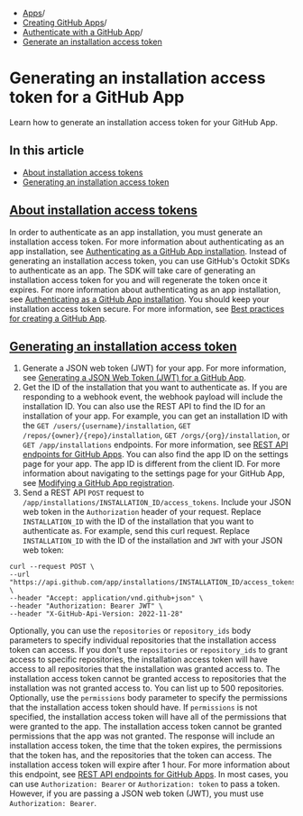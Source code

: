   * [Apps](https://docs.github.com/en/apps "Apps")/
  * [Creating GitHub Apps](https://docs.github.com/en/apps/creating-github-apps "Creating GitHub Apps")/
  * [Authenticate with a GitHub App](https://docs.github.com/en/apps/creating-github-apps/authenticating-with-a-github-app "Authenticate with a GitHub App")/
  * [Generate an installation access token](https://docs.github.com/en/apps/creating-github-apps/authenticating-with-a-github-app/generating-an-installation-access-token-for-a-github-app "Generate an installation access token")


# Generating an installation access token for a GitHub App
Learn how to generate an installation access token for your GitHub App.
## In this article
  * [About installation access tokens](https://docs.github.com/en/apps/creating-github-apps/authenticating-with-a-github-app/generating-an-installation-access-token-for-a-github-app#about-installation-access-tokens)
  * [Generating an installation access token](https://docs.github.com/en/apps/creating-github-apps/authenticating-with-a-github-app/generating-an-installation-access-token-for-a-github-app#generating-an-installation-access-token)


## [About installation access tokens](https://docs.github.com/en/apps/creating-github-apps/authenticating-with-a-github-app/generating-an-installation-access-token-for-a-github-app#about-installation-access-tokens)
In order to authenticate as an app installation, you must generate an installation access token. For more information about authenticating as an app installation, see [Authenticating as a GitHub App installation](https://docs.github.com/en/apps/creating-github-apps/authenticating-with-a-github-app/authenticating-as-a-github-app-installation).
Instead of generating an installation access token, you can use GitHub's Octokit SDKs to authenticate as an app. The SDK will take care of generating an installation access token for you and will regenerate the token once it expires. For more information about authenticating as an app installation, see [Authenticating as a GitHub App installation](https://docs.github.com/en/apps/creating-github-apps/authenticating-with-a-github-app/authenticating-as-a-github-app-installation).
You should keep your installation access token secure. For more information, see [Best practices for creating a GitHub App](https://docs.github.com/en/apps/creating-github-apps/setting-up-a-github-app/best-practices-for-creating-a-github-app).
## [Generating an installation access token](https://docs.github.com/en/apps/creating-github-apps/authenticating-with-a-github-app/generating-an-installation-access-token-for-a-github-app#generating-an-installation-access-token)
  1. Generate a JSON web token (JWT) for your app. For more information, see [Generating a JSON Web Token (JWT) for a GitHub App](https://docs.github.com/en/apps/creating-github-apps/authenticating-with-a-github-app/generating-a-json-web-token-jwt-for-a-github-app).
  2. Get the ID of the installation that you want to authenticate as.
If you are responding to a webhook event, the webhook payload will include the installation ID.
You can also use the REST API to find the ID for an installation of your app. For example, you can get an installation ID with the `GET /users/{username}/installation`, `GET /repos/{owner}/{repo}/installation`, `GET /orgs/{org}/installation`, or `GET /app/installations` endpoints. For more information, see [REST API endpoints for GitHub Apps](https://docs.github.com/en/rest/apps/apps).
You can also find the app ID on the settings page for your app. The app ID is different from the client ID. For more information about navigating to the settings page for your GitHub App, see [Modifying a GitHub App registration](https://docs.github.com/en/apps/maintaining-github-apps/modifying-a-github-app-registration#navigating-to-your-github-app-settings).
  3. Send a REST API `POST` request to `/app/installations/INSTALLATION_ID/access_tokens`. Include your JSON web token in the `Authorization` header of your request. Replace `INSTALLATION_ID` with the ID of the installation that you want to authenticate as.
For example, send this curl request. Replace `INSTALLATION_ID` with the ID of the installation and `JWT` with your JSON web token:
```
curl --request POST \
--url "https://api.github.com/app/installations/INSTALLATION_ID/access_tokens" \
--header "Accept: application/vnd.github+json" \
--header "Authorization: Bearer JWT" \
--header "X-GitHub-Api-Version: 2022-11-28"

```

Optionally, you can use the `repositories` or `repository_ids` body parameters to specify individual repositories that the installation access token can access. If you don't use `repositories` or `repository_ids` to grant access to specific repositories, the installation access token will have access to all repositories that the installation was granted access to. The installation access token cannot be granted access to repositories that the installation was not granted access to. You can list up to 500 repositories.
Optionally, use the `permissions` body parameter to specify the permissions that the installation access token should have. If `permissions` is not specified, the installation access token will have all of the permissions that were granted to the app. The installation access token cannot be granted permissions that the app was not granted.
The response will include an installation access token, the time that the token expires, the permissions that the token has, and the repositories that the token can access. The installation access token will expire after 1 hour.
For more information about this endpoint, see [REST API endpoints for GitHub Apps](https://docs.github.com/en/rest/apps/apps).
In most cases, you can use `Authorization: Bearer` or `Authorization: token` to pass a token. However, if you are passing a JSON web token (JWT), you must use `Authorization: Bearer`.


